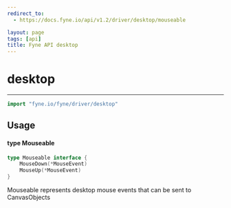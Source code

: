 ```yaml
---
redirect_to:
  - https://docs.fyne.io/api/v1.2/driver/desktop/mouseable

layout: page
tags: [api]
title: Fyne API desktop
---
```



# desktop
---
```go
import "fyne.io/fyne/driver/desktop"
```

## Usage

#### type Mouseable

```go
type Mouseable interface {
	MouseDown(*MouseEvent)
	MouseUp(*MouseEvent)
}
```

Mouseable represents desktop mouse events that can be sent to CanvasObjects
